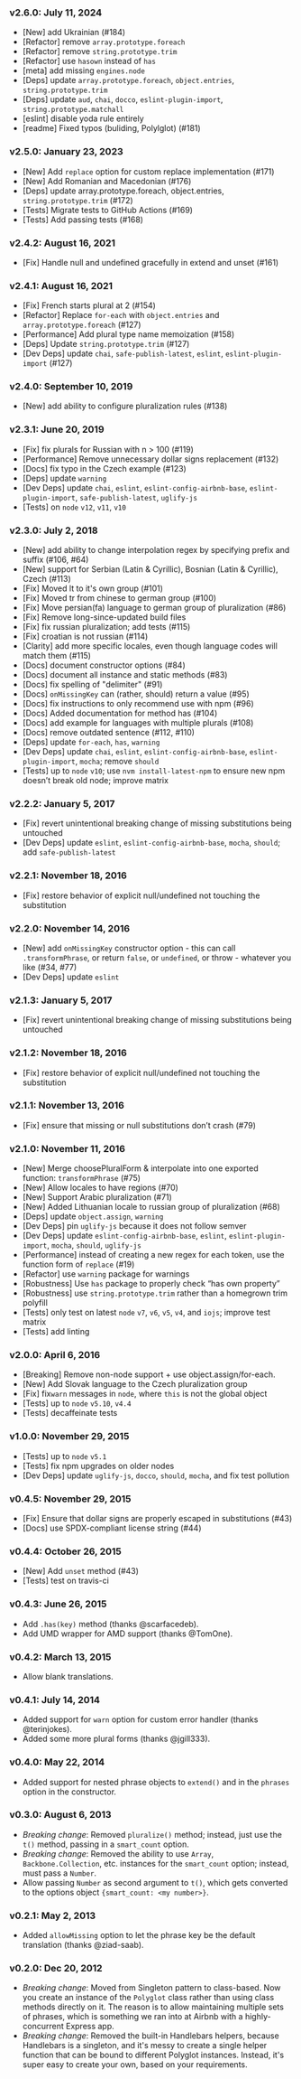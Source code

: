 ### v2.6.0: July 11, 2024
 * [New] add Ukrainian (#184)
 * [Refactor] remove `array.prototype.foreach`
 * [Refactor] remove `string.prototype.trim`
 * [Refactor] use `hasown` instead of `has`
 * [meta] add missing `engines.node`
 * [Deps] update `array.prototype.foreach`, `object.entries`, `string.prototype.trim`
 * [Deps] update `aud`, `chai`, `docco`, `eslint-plugin-import`, `string.prototype.matchall`
 * [eslint] disable yoda rule entirely
 * [readme] Fixed typos (buliding, Polylglot) (#181)

### v2.5.0: January 23, 2023
 * [New] Add `replace` option for custom replace implementation (#171)
 * [New] Add Romanian and Macedonian (#176)
 * [Deps] update array.prototype.foreach, object.entries, `string.prototype.trim` (#172)
 * [Tests] Migrate tests to GitHub Actions (#169)
 * [Tests] Add passing tests (#168)

### v2.4.2: August 16, 2021
 * [Fix] Handle null and undefined gracefully in extend and unset (#161)

### v2.4.1: August 16, 2021
 * [Fix] French starts plural at 2 (#154)
 * [Refactor] Replace `for-each` with `object.entries` and `array.prototype.foreach` (#127)
 * [Performance] Add plural type name memoization (#158)
 * [Deps] Update `string.prototype.trim` (#127)
 * [Dev Deps] update `chai`, `safe-publish-latest`, `eslint`, `eslint-plugin-import` (#127)

### v2.4.0: September 10, 2019
 * [New] add ability to configure pluralization rules (#138)

### v2.3.1: June 20, 2019
 * [Fix] fix plurals for Russian with n > 100 (#119)
 * [Performance] Remove unnecessary dollar signs replacement (#132)
 * [Docs] fix typo in the Czech example (#123)
 * [Deps] update `warning`
 * [Dev Deps] update `chai`, `eslint`, `eslint-config-airbnb-base`, `eslint-plugin-import`, `safe-publish-latest`, `uglify-js`
 * [Tests] on `node` `v12`, `v11`, `v10`

### v2.3.0: July 2, 2018
 * [New] add ability to change interpolation regex by specifying prefix and suffix (#106, #64)
 * [New] support for Serbian (Latin & Cyrillic), Bosnian (Latin & Cyrillic), Czech (#113)
 * [Fix] Moved lt to it's own group (#101)
 * [Fix] Moved tr from chinese to german group (#100)
 * [Fix] Move persian(fa) language to german group of pluralization (#86)
 * [Fix] Remove long-since-updated build files
 * [Fix] fix russian pluralization; add tests (#115)
 * [Fix] croatian is not russian (#114)
 * [Clarity] add more specific locales, even though language codes will match them (#115)
 * [Docs] document constructor options (#84)
 * [Docs] document all instance and static methods (#83)
 * [Docs] fix spelling of "delimiter" (#91)
 * [Docs] `onMissingKey` can (rather, should) return a value (#95)
 * [Docs] fix instructions to only recommend use with npm (#96)
 * [Docs] Added documentation for method has (#104)
 * [Docs] add example for languages with multiple plurals (#108)
 * [Docs] remove outdated sentence (#112, #110)
 * [Deps] update `for-each`, `has`, `warning`
 * [Dev Deps] update `chai`, `eslint`, `eslint-config-airbnb-base`, `eslint-plugin-import`, `mocha`; remove `should`
 * [Tests] up to `node` `v10`; use `nvm install-latest-npm` to ensure new npm doesn’t break old node; improve matrix

### v2.2.2: January 5, 2017
 * [Fix] revert unintentional breaking change of missing substitutions being untouched
 * [Dev Deps] update `eslint`, `eslint-config-airbnb-base`, `mocha`, `should`; add `safe-publish-latest`

### v2.2.1: November 18, 2016
 * [Fix] restore behavior of explicit null/undefined not touching the substitution

### v2.2.0: November 14, 2016
 * [New] add `onMissingKey` constructor option - this can call `.transformPhrase`, or return `false`, or `undefined`, or throw - whatever you like (#34, #77)
 * [Dev Deps] update `eslint`

### v2.1.3: January 5, 2017
 * [Fix] revert unintentional breaking change of missing substitutions being untouched

### v2.1.2: November 18, 2016
 * [Fix] restore behavior of explicit null/undefined not touching the substitution

### v2.1.1: November 13, 2016
 * [Fix] ensure that missing or null substitutions don’t crash (#79)

### v2.1.0: November 11, 2016
 * [New] Merge choosePluralForm & interpolate into one exported function: `transformPhrase` (#75)
 * [New] Allow locales to have regions (#70)
 * [New] Support Arabic pluralization (#71)
 * [New] Added Lithuanian locale to russian group of pluralization (#68)
 * [Deps] update `object.assign`, `warning`
 * [Dev Deps] pin `uglify-js` because it does not follow semver
 * [Dev Deps] update `eslint-config-airbnb-base`, `eslint`, `eslint-plugin-import`, `mocha`, `should`, `uglify-js`
 * [Performance] instead of creating a new regex for each token, use the function form of `replace` (#19)
 * [Refactor] use `warning` package for warnings
 * [Robustness] Use `has` package to properly check “has own property”
 * [Robustness] use `string.prototype.trim` rather than a homegrown trim polyfill
 * [Tests] only test on latest `node` `v7`, `v6`, `v5`, `v4`, and `iojs`; improve test matrix
 * [Tests] add linting

### v2.0.0: April 6, 2016
 * [Breaking] Remove non-node support + use object.assign/for-each.
 * [New] Add Slovak language to the Czech pluralization group
 * [Fix] fix`warn` messages in `node`, where `this` is not the global object
 * [Tests] up to `node` `v5.10`, `v4.4`
 * [Tests] decaffeinate tests

### v1.0.0: November 29, 2015
 * [Tests] up to `node` `v5.1`
 * [Tests] fix npm upgrades on older nodes
 * [Dev Deps] update `uglify-js`, `docco`, `should`, `mocha`, and fix test pollution

### v0.4.5: November 29, 2015
 * [Fix] Ensure that dollar signs are properly escaped in substitutions (#43)
 * [Docs] use SPDX-compliant license string (#44)

### v0.4.4: October 26, 2015
 * [New] Add `unset` method (#43)
 * [Tests] test on travis-ci

### v0.4.3: June 26, 2015
 * Add `.has(key)` method (thanks @scarfacedeb).
 * Add UMD wrapper for AMD support (thanks @TomOne).

### v0.4.2: March 13, 2015
 * Allow blank translations.

### v0.4.1: July 14, 2014
 * Added support for `warn` option for custom error handler (thanks @terinjokes).
 * Added some more plural forms (thanks @jgill333).

### v0.4.0: May 22, 2014
 * Added support for nested phrase objects to `extend()` and in the `phrases` option in the constructor.

### v0.3.0: August 6, 2013
 * _Breaking change_: Removed `pluralize()` method; instead, just use the `t()` method, passing in a `smart_count` option.
 * _Breaking change_: Removed the ability to use `Array`, `Backbone.Collection`, etc. instances for the `smart_count` option; instead, must pass a `Number`.
 * Allow passing `Number` as second argument to `t()`, which gets converted to the options object `{smart_count: <my number>}`.

### v0.2.1: May 2, 2013
 * Added `allowMissing` option to let the phrase key be the default translation (thanks @ziad-saab).

### v0.2.0: Dec 20, 2012
 * _Breaking change_: Moved from Singleton pattern to class-based. Now you create an instance of the `Polyglot` class rather than using class methods directly on it. The reason is to allow maintaining multiple sets of phrases, which is something we ran into at Airbnb with a highly-concurrent Express app.
 * _Breaking change_: Removed the built-in Handlebars helpers, because Handlebars is a singleton, and it's messy to create a single helper function that can be bound to different Polyglot instances.  Instead, it's super easy to create your own, based on your requirements.
